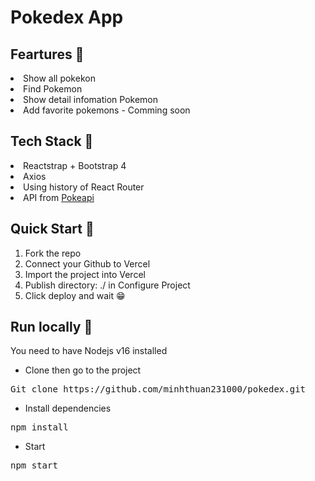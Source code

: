 # Pokedex App

## Feartures 🎇

<li>Show all pokekon</li>
<li>Find Pokemon</li>
<li>Show detail infomation Pokemon</li>
<li>Add favorite pokemons - Comming soon</li>

## Tech Stack 🎇

<li>Reactstrap + Bootstrap 4</li>
<li>Axios</li>
<li>Using history of React Router</li>
<li>API from <a href="https://https://pokeapi.co/">Pokeapi</a></li>

## Quick Start 🎇

1. Fork the repo
2. Connect your Github to <a href="https://vercel.com/" style="text-decoration: none">Vercel</a>
3. Import the project into Vercel
4. Publish directory: ./ in Configure Project
5. Click deploy and wait 😁

## Run locally 🎇

<p>You need to have Nodejs v16 installed</p>
<ul><li>Clone then go to the project</li></ul>
<pre>Git clone https://github.com/minhthuan231000/pokedex.git</pre>
<ul><li>Install dependencies</li></ul>
<pre>npm install</pre>
<ul><li>Start</li></ul>
<pre>npm start</pre>
